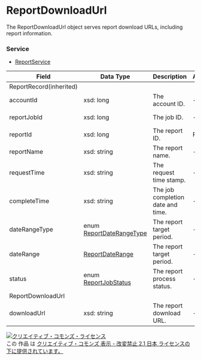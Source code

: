 # ReportDownloadUrl
The ReportDownloadUrl object serves report download URLs, including report information.
### Service
+ [ReportService](../services/ReportService.md)

| Field | Data Type | Description | ADD | REMOVE | 
|---|---|---|---|---|
| ReportRecord(inherited)|||||
| accountId| xsd: long| The account ID.| -| - |
| reportJobId| xsd: long| The job ID.| -| Req<br>                            notupdatable |
| reportId| xsd: long| The report ID.| Req| - |
| reportName| xsd: string| The report name.| -| - |
| requestTime| xsd: string| The request time stamp.| -| - |
| completeTime| xsd: string| The job completion date and time.| -| - |
| dateRangeType| enum <a href="../data/ReportDateRangeType.md">ReportDateRangeType</a>| The report target period.| -| - |
| dateRange| <a href="../data/ReportDateRange.md">ReportDateRange</a>| The report target period.| -| - |
| status| enum <a href="../data/ReportJobStatus.md">ReportJobStatus</a>| The report process status.| -| - |
| ReportDownloadUrl|||||
| downloadUrl| xsd: string| The report download URL.| -| - |
<a rel="license" href="http://creativecommons.org/licenses/by-nd/2.1/jp/"><img alt="クリエイティブ・コモンズ・ライセンス" style="border-width:0" src="https://i.creativecommons.org/l/by-nd/2.1/jp/88x31.png" /></a><br />この 作品 は <a rel="license" href="http://creativecommons.org/licenses/by-nd/2.1/jp/">クリエイティブ・コモンズ 表示 - 改変禁止 2.1 日本 ライセンスの下に提供されています。</a>
